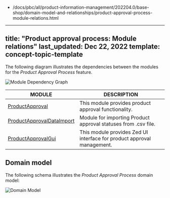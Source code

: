   - /docs/pbc/all/product-information-management/202204.0/base-shop/domain-model-and-relationships/product-approval-process-module-relations.html
---
title: "Product approval process: Module relations"
last_updated: Dec 22, 2022
template: concept-topic-template
---

The following diagram illustrates the dependencies between the modules for the *Product Approval Process* feature.

![Module Dependency Graph](https://confluence-connect.gliffy.net/embed/image/e83e1c59-8592-46ec-906e-1483779419c7.png?utm_medium=live&utm_source=custom)

| MODULE     | DESCRIPTION                |
|------------|----------------------------|
| [ProductApproval](https://github.com/spryker/product-approval) | This module provides product approval functionality. |
| [ProductApprovalDataImport](https://github.com/spryker/product-approval-data-import) | Module for importing Product approval statuses from .csv file. |
| [ProductApprovalGui](https://github.com/spryker/product-approval-gui) | This module provides Zed UI interface for product approval management. |

## Domain model

The following schema illustrates the *Product Approval Process* domain model:

![Domain Model](https://confluence-connect.gliffy.net/embed/image/9307bb4e-6cb5-43d7-b7a5-e0b3d98ef664.png?utm_medium=live&utm_source=custom)
